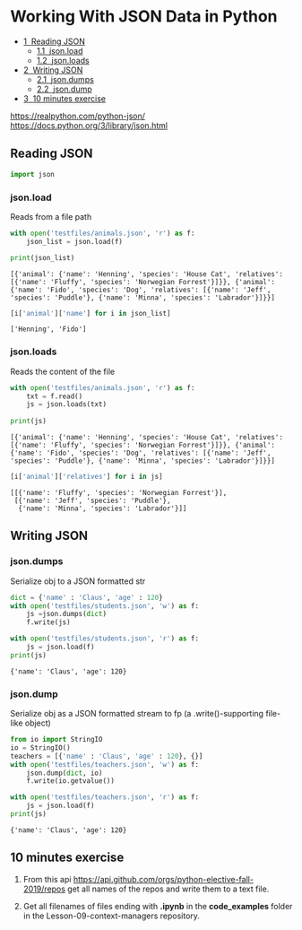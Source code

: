 <h1>Working With JSON Data in Python<span class="tocSkip"></span></h1>
<div class="toc"><ul class="toc-item"><li><span><a href="#Reading-JSON" data-toc-modified-id="Reading-JSON-1"><span class="toc-item-num">1&nbsp;&nbsp;</span>Reading JSON</a></span><ul class="toc-item"><li><span><a href="#json.load" data-toc-modified-id="json.load-1.1"><span class="toc-item-num">1.1&nbsp;&nbsp;</span>json.load</a></span></li><li><span><a href="#json.loads" data-toc-modified-id="json.loads-1.2"><span class="toc-item-num">1.2&nbsp;&nbsp;</span>json.loads</a></span></li></ul></li><li><span><a href="#Writing-JSON" data-toc-modified-id="Writing-JSON-2"><span class="toc-item-num">2&nbsp;&nbsp;</span>Writing JSON</a></span><ul class="toc-item"><li><span><a href="#json.dumps" data-toc-modified-id="json.dumps-2.1"><span class="toc-item-num">2.1&nbsp;&nbsp;</span>json.dumps</a></span></li><li><span><a href="#json.dump" data-toc-modified-id="json.dump-2.2"><span class="toc-item-num">2.2&nbsp;&nbsp;</span>json.dump</a></span></li></ul></li><li><span><a href="#10-minutes-exercise" data-toc-modified-id="10-minutes-exercise-3"><span class="toc-item-num">3&nbsp;&nbsp;</span>10 minutes exercise</a></span></li></ul></div>

https://realpython.com/python-json/
https://docs.python.org/3/library/json.html

## Reading JSON


```python
import json
```

### json.load
Reads from a file path


```python
with open('testfiles/animals.json', 'r') as f:
    json_list = json.load(f)  

print(json_list)
```

    [{'animal': {'name': 'Henning', 'species': 'House Cat', 'relatives': [{'name': 'Fluffy', 'species': 'Norwegian Forrest'}]}}, {'animal': {'name': 'Fido', 'species': 'Dog', 'relatives': [{'name': 'Jeff', 'species': 'Puddle'}, {'name': 'Minna', 'species': 'Labrador'}]}}]



```python
[i['animal']['name'] for i in json_list]
```




    ['Henning', 'Fido']



### json.loads
Reads the content of the file


```python
with open('testfiles/animals.json', 'r') as f:
    txt = f.read()
    js = json.loads(txt)
    
print(js)
```

    [{'animal': {'name': 'Henning', 'species': 'House Cat', 'relatives': [{'name': 'Fluffy', 'species': 'Norwegian Forrest'}]}}, {'animal': {'name': 'Fido', 'species': 'Dog', 'relatives': [{'name': 'Jeff', 'species': 'Puddle'}, {'name': 'Minna', 'species': 'Labrador'}]}}]



```python
[i['animal']['relatives'] for i in js]
```




    [[{'name': 'Fluffy', 'species': 'Norwegian Forrest'}],
     [{'name': 'Jeff', 'species': 'Puddle'},
      {'name': 'Minna', 'species': 'Labrador'}]]



## Writing JSON

### json.dumps
Serialize obj to a JSON formatted str


```python
dict = {'name' : 'Claus', 'age' : 120}
with open('testfiles/students.json', 'w') as f:
    js =json.dumps(dict)
    f.write(js)
```


```python
with open('testfiles/students.json', 'r') as f:
    js = json.load(f)  
print(js)
```

    {'name': 'Claus', 'age': 120}


### json.dump
Serialize obj as a JSON formatted stream to fp (a .write()-supporting file-like object)


```python
from io import StringIO
io = StringIO()
teachers = [{'name' : 'Claus', 'age' : 120}, {}]
with open('testfiles/teachers.json', 'w') as f:
    json.dump(dict, io)
    f.write(io.getvalue())
```


```python
with open('testfiles/teachers.json', 'r') as f:
    js = json.load(f)  
print(js)
```

    {'name': 'Claus', 'age': 120}


## 10 minutes exercise 

1. From this api https://api.github.com/orgs/python-elective-fall-2019/repos get all names of the repos and write them to a text file.  

2. Get all filenames of files ending with **.ipynb** in the **code_examples** folder in the Lesson-09-context-managers repository. 


```python

```
